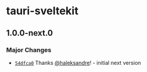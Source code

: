 # tauri-sveltekit

## 1.0.0-next.0

### Major Changes

- [`54dfca0`](https://github.com/haleksandre/tauri-sveltekit/commit/54dfca0530a10a2096fd205d1d6644e9b7924c89) Thanks [@haleksandre](https://github.com/haleksandre)! - initial next version
